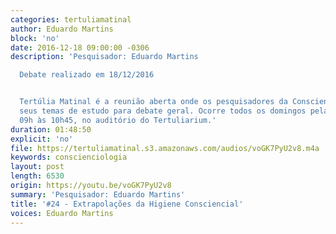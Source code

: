 ```yaml
---
categories: tertuliamatinal
author: Eduardo Martins
block: 'no'
date: 2016-12-18 09:00:00 -0306
description: 'Pesquisador: Eduardo Martins

  Debate realizado em 18/12/2016


  Tertúlia Matinal é a reunião aberta onde os pesquisadores da Conscienciologia apresentam
  seus temas de estudo para debate geral. Ocorre todos os domingos pela manhã, das
  09h às 10h45, no auditório do Tertuliarium.'
duration: 01:48:50
explicit: 'no'
file: https://tertuliamatinal.s3.amazonaws.com/audios/voGK7PyU2v8.m4a
keywords: conscienciologia
layout: post
length: 6530
origin: https://youtu.be/voGK7PyU2v8
summary: 'Pesquisador: Eduardo Martins'
title: '#24 - Extrapolações da Higiene Consciencial'
voices: Eduardo Martins
---
```

